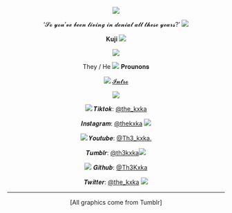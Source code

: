 <div align="center">

![](https://64.media.tumblr.com/56031743422ffe9562f9cf1126fd4230/dd6a39ccc33c5e1e-cd/s500x750/94a92b38ad365bda9f4b87ac3837a01335bd06cd.jpg)

‘𝓢𝓸 𝔂𝓸𝓾’𝓿𝓮 𝓫𝓮𝓮𝓷 𝓵𝓲𝓿𝓲𝓷𝓰 𝓲𝓷 𝓭𝓮𝓷𝓲𝓪𝓵 𝓪𝓵𝓵 𝓽𝓱𝓮𝓼𝓮 𝔂𝓮𝓪𝓻𝓼?’ 
![](https://64.media.tumblr.com/0eb81fa1cfd6ae1f82808abdfb6945b9/b446c5c66747859d-28/s75x75_c1/693a78a6763004186602ef491e6104795ac057a2.gifv)

𝐊𝐮𝐣𝐢 ![](https://64.media.tumblr.com/845e1b3fec1b08d6470842f26e0794ab/a53559b838a1040c-68/s75x75_c1/b46f37ab9d59f9707072472eeab6571bb3ef24df.gifv)

![](https://64.media.tumblr.com/778e5b094745cf1265f23d7bcfc7ef02/52f5c339d2beeef8-35/s250x400/74ddc1c5b802376577a3f7b03681ed88abf3ebab.gifv)

They / He ![](https://64.media.tumblr.com/4d58f9a093b2b0f08f227619de0291ca/a53559b838a1040c-a2/s75x75_c1/d20179ce0d513fdc71302afb8edbfe0ec267e5ec.gifv) 𝐏𝐫𝐨𝐮𝐧𝐨𝐧𝐬

![](https://64.media.tumblr.com/2520eae844a97c65a8efbed06aa2868d/a2ae450d1dcd6545-02/s75x75_c1/2e9b3ef4bd8dfce53b6c88476a727db2822894f4.gifv) [𝓘𝓷𝓽𝓻𝓸]([https://rentry.co/s5ycw3ts](https://kujimeiruintro.straw.page)) 


![](https://64.media.tumblr.com/7288c929848491a37af56f346c854981/53b28a880a29cd42-21/s250x400/ecdf9f9387e49301d1221e1d6e7afe3a99feae6d.gifv)

![](https://64.media.tumblr.com/c3df89918e64d7d4139b725620eaa7b9/0735995cb3f6e029-91/s75x75_c1/d7b4ffd55dad186ee310095b2f7c5897d360aebe.gifv) 𝑻𝒊𝒌𝒕𝒐𝒌: [@the_kxka](https://www.tiktok.com/@the_kxka?_t=8p6yGUxBZmz&_r=1)

𝑰𝒏𝒔𝒕𝒂𝒈𝒓𝒂𝒎: [@thekxka](https://www.instagram.com/thekxka?igsh=MXd4MGpoYWNzcnN6cw==) ![](https://64.media.tumblr.com/8ea969fd69a0bb1035e74218dd68cb3d/0735995cb3f6e029-00/s75x75_c1/2f75b8a1e314093079ff571eb900e7f1a437fd1f.gifv)

![](https://64.media.tumblr.com/c3df89918e64d7d4139b725620eaa7b9/0735995cb3f6e029-91/s75x75_c1/d7b4ffd55dad186ee310095b2f7c5897d360aebe.gifv) 𝒀𝒐𝒖𝒕𝒖𝒃𝒆: [@Th3_kxka.](https://www.youtube.com/@Th3_kxka.)

𝑻𝒖𝒎𝒃𝒍𝒓: [@th3kxka](https://www.tumblr.com/th3kxka)![](https://64.media.tumblr.com/8ea969fd69a0bb1035e74218dd68cb3d/0735995cb3f6e029-00/s75x75_c1/2f75b8a1e314093079ff571eb900e7f1a437fd1f.gifv) 

![](https://64.media.tumblr.com/c3df89918e64d7d4139b725620eaa7b9/0735995cb3f6e029-91/s75x75_c1/d7b4ffd55dad186ee310095b2f7c5897d360aebe.gifv) 𝑮𝒊𝒕𝒉𝒖𝒃: [@Th3Kxka](https://github.com/Th3Kxka)

𝑻𝒘𝒊𝒕𝒕𝒆𝒓: [@the_kxka](https://x.com/the_kxka) ![](https://64.media.tumblr.com/8ea969fd69a0bb1035e74218dd68cb3d/0735995cb3f6e029-00/s75x75_c1/2f75b8a1e314093079ff571eb900e7f1a437fd1f.gifv)

---

[All graphics come from Tumblr]
